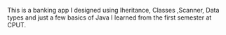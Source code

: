 This is a banking app I designed using Iheritance, Classes ,Scanner, Data types and just a few basics of Java I learned from the first semester at CPUT.
